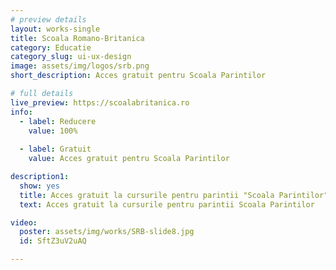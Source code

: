 ```yaml
---
# preview details
layout: works-single
title: Scoala Romano-Britanica
category: Educatie
category_slug: ui-ux-design
image: assets/img/logos/srb.png
short_description: Acces gratuit pentru Scoala Parintilor

# full details
live_preview: https://scoalabritanica.ro
info:
  - label: Reducere
    value: 100%
  
  - label: Gratuit
    value: Acces gratuit pentru Scoala Parintilor

description1:
  show: yes
  title: Acces gratuit la cursurile pentru parintii "Scoala Parintilor"
  text: Acces gratuit la cursurile pentru parintii Scoala Parintilor

video:
  poster: assets/img/works/SRB-slide8.jpg
  id: SftZ3uV2uAQ

---
```

